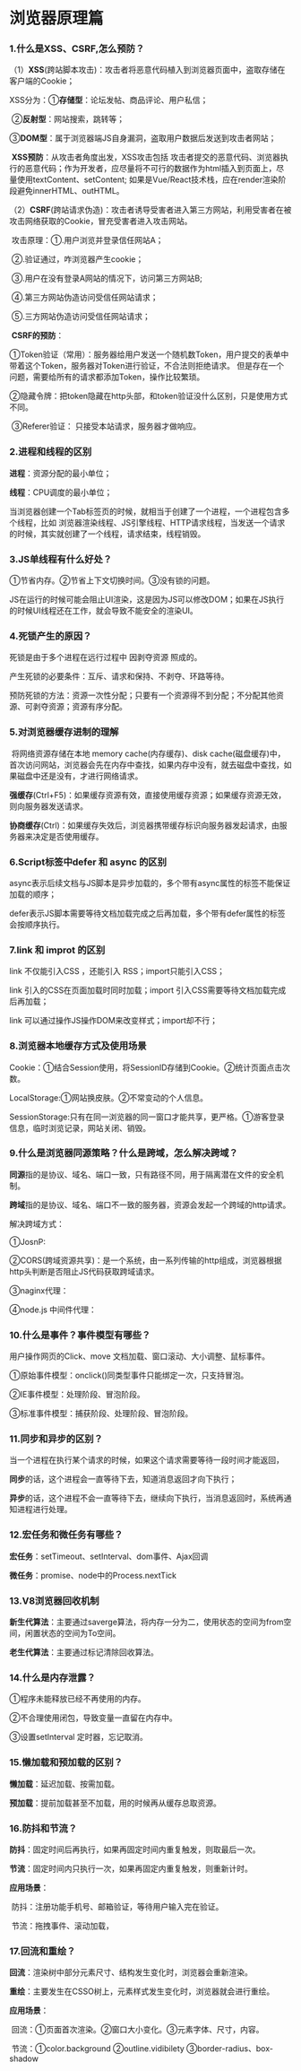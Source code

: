 # 浏览器原理篇

### 1.什么是XSS、CSRF,怎么预防？

（1）**XSS**(跨站脚本攻击)：攻击者将恶意代码植入到浏览器页面中，盗取存储在客户端的Cookie；

​	 XSS分为：①**存储型**：论坛发帖、商品评论、用户私信；

​						②**反射型**：网站搜索，跳转等；

​						③**DOM型**：属于浏览器端JS自身漏洞，盗取用户数据后发送到攻击者网站；

​	**XSS预防**：从攻击者角度出发，XSS攻击包括 攻击者提交的恶意代码、浏览器执行的恶意代码；作为开发者，应尽量将不可行的数据作为html插入到页面上，尽量使用textContent、setContent; 如果是Vue/React技术栈，应在render渲染阶段避免innerHTML、outHTML。



（2）**CSRF**(跨站请求伪造)：攻击者诱导受害者进入第三方网站，利用受害者在被攻击网络获取的Cookie，冒充受害者进入攻击网站。

​	攻击原理：①.用户浏览并登录信任网站A；

​					   ②.验证通过，咋浏览器产生cookie；

​					   ③.用户在没有登录A网站的情况下，访问第三方网站B;

​					   ④.第三方网站伪造访问受信任网站请求；

​					   ⑤.三方网站伪造访问受信任网站请求；

​	**CSRF的预防**：

​						①Token验证（常用）：服务器给用户发送一个随机数Token，用户提交的表单中带着这个Token，服务器对Token进行验证，不合法则拒绝请求。							但是存在一个问题，需要给所有的请求都添加Token，操作比较繁琐。

​						②隐藏令牌：把token隐藏在http头部，和token验证没什么区别，只是使用方式不同。

​						③Referer验证： 只接受本站请求，服务器才做响应。



### 2.进程和线程的区别

**进程**：资源分配的最小单位；

**线程**：CPU调度的最小单位；

当浏览器创建一个Tab标签页的时候，就相当于创建了一个进程，一个进程包含多个线程，比如 浏览器渲染线程、JS引擎线程、HTTP请求线程，当发送一个请求的时候，其实就创建了一个线程，请求结束，线程销毁。



### 3.JS单线程有什么好处？

①节省内存。②节省上下文切换时间。③没有锁的问题。

JS在运行的时候可能会阻止UI渲染，这是因为JS可以修改DOM；如果在JS执行的时候UI线程还在工作，就会导致不能安全的渲染UI。



### 4.死锁产生的原因？

死锁是由于多个进程在远行过程中 因剥夺资源 照成的。

产生死锁的必要条件：互斥、请求和保持、不剥夺、环路等待。

预防死锁的方法：资源一次性分配；只要有一个资源得不到分配；不分配其他资源、可剥夺资源；资源有序分配。



### 5.对浏览器缓存进制的理解

​		将网络资源存储在本地 memory cache(内存缓存)、disk cache(磁盘缓存)中，首次访问网站，浏览器会先在内存中查找，如果内存中没有，就去磁盘中查找，如果磁盘中还是没有，才进行网络请求。

​		**强缓存**(Ctrl+F5)：如果缓存资源有效，直接使用缓存资源；如果缓存资源无效，则向服务器发送请求。

​		**协商缓存**(Ctrl)：如果缓存失效后，浏览器携带缓存标识向服务器发起请求，由服务器来决定是否使用缓存。



### 6.Script标签中defer 和 async 的区别

async表示后续文档与JS脚本是异步加载的，多个带有async属性的标签不能保证加载的顺序；

defer表示JS脚本需要等待文档加载完成之后再加载，多个带有defer属性的标签会按顺序执行。



### 7.link 和  improt 的区别

link 不仅能引入CSS ，还能引入 RSS；import只能引入CSS；

link 引入的CSS在页面加载时同时加载；import 引入CSS需要等待文档加载完成后再加载；

link 可以通过操作JS操作DOM来改变样式；import却不行；



### 8.浏览器本地缓存方式及使用场景

Cookie：①结合Session使用，将SessionID存储到Cookie。②统计页面点击次数。

LocalStorage:①网站换皮肤。②不常变动的个人信息。

SessionStorage:只有在同一浏览器的同一窗口才能共享，更严格。①游客登录信息，临时浏览记录，网站关闭、销毁。



### 9.什么是浏览器同源策略？什么是跨域，怎么解决跨域？

**同源**指的是协议、域名、端口一致，只有路径不同，用于隔离潜在文件的安全机制。

**跨域**指的是协议、域名、端口不一致的服务器，资源会发起一个跨域的http请求。

解决跨域方式：

①JosnP:

②CORS(跨域资源共享)：是一个系统，由一系列传输的http组成，浏览器根据http头判断是否阻止JS代码获取跨域请求。

③naginx代理：

④node.js 中间件代理：



### 10.什么是事件？事件模型有哪些？

用户操作网页的Click、move 文档加载、窗口滚动、大小调整、鼠标事件。

①原始事件模型：onclick()同类型事件只能绑定一次，只支持冒泡。

②IE事件模型：处理阶段、冒泡阶段。

③标准事件模型：捕获阶段、处理阶段、冒泡阶段。



### 11.同步和异步的区别？

当一个进程在执行某个请求的时候，如果这个请求需要等待一段时间才能返回，

**同步**的话，这个进程会一直等待下去，知道消息返回才向下执行；

**异步**的话，这个进程不会一直等待下去，继续向下执行，当消息返回时，系统再通知进程进行处理。



### 12.宏任务和微任务有哪些？

**宏任务**：setTimeout、setInterval、dom事件、Ajax回调

**微任务**：promise、node中的Process.nextTick



### 13.V8浏览器回收机制

**新生代算法**：主要通过saverge算法，将内存一分为二，使用状态的空间为from空间，闲置状态的空间为To空间。

**老生代算法**：主要通过标记清除回收算法。



### 14.什么是内存泄露？

①程序未能释放已经不再使用的内存。

②不合理使用闭包，导致变量一直留在内存中。

③设置setInterval 定时器，忘记取消。



### 15.懒加载和预加载的区别？

**懒加载**：延迟加载、按需加载。

**预加载**：提前加载甚至不加载，用的时候再从缓存总取资源。



### 16.防抖和节流？

**防抖**：固定时间后再执行，如果再固定时间内重复触发，则取最后一次。

**节流**：固定时间内只执行一次，如果再固定内重复触发，则重新计时。

**应用场景**：

​			防抖：注册功能手机号、邮箱验证，等待用户输入完在验证。

​			节流：拖拽事件、滚动加载，





### 17.回流和重绘？

**回流**：渲染树中部分元素尺寸、结构发生变化时，浏览器会重新渲染。

**重绘**：主要发生在CSSO树上，元素样式发生变化时，浏览器就会进行重绘。

**应用场景**：

​		回流：①页面首次渲染。②窗口大小变化。③元素字体、尺寸，内容。

​		节流：①color.background  ②outline.vidibilety ③border-radius、box-shadow



